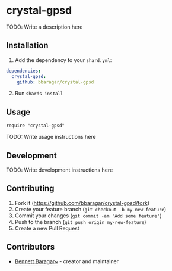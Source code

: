 # crystal-gpsd

TODO: Write a description here

## Installation

1. Add the dependency to your `shard.yml`:
```yaml
dependencies:
  crystal-gpsd:
    github: bbaragar/crystal-gpsd
```
2. Run `shards install`

## Usage

```crystal
require "crystal-gpsd"
```

TODO: Write usage instructions here

## Development

TODO: Write development instructions here

## Contributing

1. Fork it (<https://github.com/bbaragar/crystal-gpsd/fork>)
2. Create your feature branch (`git checkout -b my-new-feature`)
3. Commit your changes (`git commit -am 'Add some feature'`)
4. Push to the branch (`git push origin my-new-feature`)
5. Create a new Pull Request

## Contributors

- [Bennett Baragar~](https://github.com/bbaragar) - creator and maintainer
